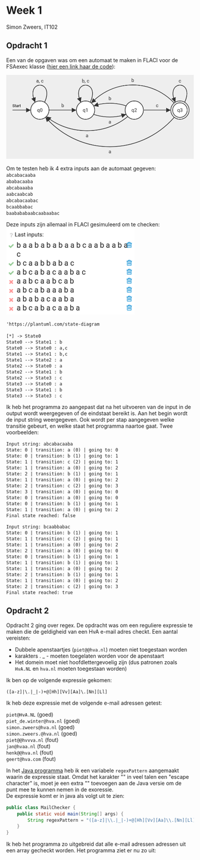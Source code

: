# Week 1

Simon Zweers, IT102

## Opdracht 1

Een van de opgaven was om een automaat te maken in FLACI voor de FSAexec klasse ([hier een link haar de code](FSAexec.java)):

![fsaexec-flaci](../../images/fsaexec-flaci.png)

Om te testen heb ik 4 extra inputs aan de automaat gegeven:  
`abcabacaaba`  
`ababacaaba`  
`abcabaaaba`  
`aabcaabcab`  
`abcabacaabac`  
`bcaabbabac`  
`baabababaabcaabaabac`  

Deze inputs zijn allemaal in FLACI gesimuleerd om te checken:  
![](../../images/fsaexec-flaci-input-words.png)

```plantuml
'https://plantuml.com/state-diagram

[*] -> State0
State0 --> State1 : b
State0 --> State0 : a,c
State1 --> State1 : b,c
State1 --> State2 : a
State2 --> State0 : a
State2 --> State1 : b
State2 --> State3 : c
State3 --> State0 : a
State3 --> State1 : b
State3 --> State3 : c
```

Ik heb het programma zo aangepast dat na het uitvoeren van de input in de output wordt weergegeven of de eindstaat bereikt is.
Aan het begin wordt de input string weergegeven.
Ook wordt per stap aangegeven welke transitie gebeurt, en welke staat het programma naartoe gaat.
Twee voorbeelden:  
```text
Input string: abcabacaaba
State: 0 | transition: a (0) | going to: 0
State: 0 | transition: b (1) | going to: 1
State: 1 | transition: c (2) | going to: 1
State: 1 | transition: a (0) | going to: 2
State: 2 | transition: b (1) | going to: 1
State: 1 | transition: a (0) | going to: 2
State: 2 | transition: c (2) | going to: 3
State: 3 | transition: a (0) | going to: 0
State: 0 | transition: a (0) | going to: 0
State: 0 | transition: b (1) | going to: 1
State: 1 | transition: a (0) | going to: 2
Final state reached: false
```
```text
Input string: bcaabbabac
State: 0 | transition: b (1) | going to: 1
State: 1 | transition: c (2) | going to: 1
State: 1 | transition: a (0) | going to: 2
State: 2 | transition: a (0) | going to: 0
State: 0 | transition: b (1) | going to: 1
State: 1 | transition: b (1) | going to: 1
State: 1 | transition: a (0) | going to: 2
State: 2 | transition: b (1) | going to: 1
State: 1 | transition: a (0) | going to: 2
State: 2 | transition: c (2) | going to: 3
Final state reached: true
```

## Opdracht 2

Opdracht 2 ging over regex.
De opdracht was om een reguliere expressie te maken die de geldigheid van een HvA e-mail adres checkt.
Een aantal vereisten:

- Dubbele apenstaartjes (`piet@@hva.nl`) moeten niet toegestaan worden
- karakters . _ - moeten toegelaten worden voor de apenstaart
- Het domein moet niet hoofdlettergevoelig zijn (dus patronen zoals `HvA.NL` en `hva.nl` moeten toegestaan worden)

Ik ben op de volgende expressie gekomen:

```regexp
([a-z]|\.|_|-)+@[Hh][Vv][Aa]\.[Nn][Ll]
```

Ik heb deze expressie met de volgende e-mail adressen getest:

`piet@HvA.NL` (goed)  
`piet_de.winter@hva.nl` (goed)  
`simon.zweers@hva.nl` (goed)  
`simon.zweers.@hva.nl` (goed)  
`piet@@hvvva.nl` (fout)  
`jan@hvaa.nl` (fout)  
`henk@@hva.nl` (fout)  
`geert@hva.com` (fout)

In het [Java programma](MailChecker.java) heb ik een variabele `regexPattern` aangemaakt waarin de expressie staat.
Omdat het karakter "\" in veel talen een "escape character" is, moet je een extra "\" toevoegen aan de Java versie om de punt mee te kunnen nemen in de exoressie.  
De expressie komt er in java als volgt uit te zien:

```java
public class MailChecker {
    public static void main(String[] args) {
        String regexPattern = "([a-z]|\\.|_|-)+@[Hh][Vv][Aa]\\.[Nn][Ll]";
    }
}
```

Ik heb het programma zo uitgebreid dat alle e-mail adressen adressen uit een array gecheckt worden.
Het programma ziet er nu zo uit:

```java


```